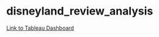 # disneyland_review_analysis

[Link to Tableau Dashboard](https://public.tableau.com/views/DisneyReviewsAnalysis/Story1?:language=en-US&:display_count=n&:origin=viz_share_link)
